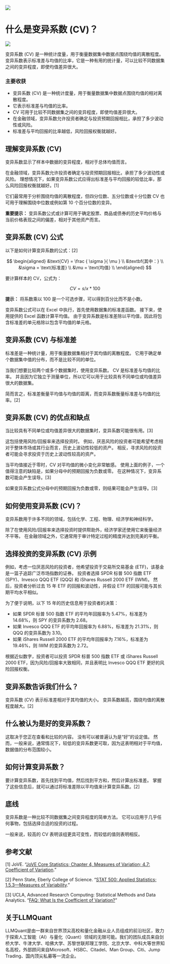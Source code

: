 ![](https://fastly.jsdelivr.net/gh/bucketio/img11@main/2024/10/21/1729466068183-23134fce-3131-4262-b18c-f378d71af4f6.gif)
# 什么是变异系数 (CV)？
![](https://fastly.jsdelivr.net/gh/bucketio/img9@main/2024/10/20/1729465031968-b3c8959e-1d37-4b8a-91b1-b0b0dfe25143.png)

变异系数 (CV) 是一种统计度量，用于衡量数据集中数据点围绕均值的离散程度。 变异系数表示标准差与均值的比率，它是一种有用的统计量，可以比较不同数据集之间的变异程度，即使均值差异很大。

### 主要收获

- 变异系数 (CV) 是一种统计度量，用于衡量数据集中数据点围绕均值的相对离散程度。
- 它表示标准差与均值的比率。
- CV 可用于比较不同数据集之间的变异程度，即使均值差异很大。
- 在金融领域，变异系数允许投资者确定与投资预期回报相比，承担了多少波动性或风险。
- 标准差与平均回报的比率越低，风险回报权衡就越好。

## 理解变异系数 (CV)

变异系数显示了样本中数据的变异程度，相对于总体均值而言。

在金融领域，变异系数允许投资者确定与投资预期回报相比，承担了多少波动性或风险。 理想情况下，如果变异系数公式应得出标准差与平均回报的较低比率，那么风险回报权衡就越好。[1]

它们最常用于分析围绕均值的离散程度，但四分位数、五分位数或十分位数 CV 也可用于理解围绕中位数或例如第 10 个百分位数的变异。

**重要提示：** 变异系数公式或计算可用于确定股票、商品或债券的历史平均价格与当前价格表现之间的偏差，相对于其他资产而言。

## 变异系数 (CV) 公式

以下是如何计算变异系数的公式：[2]

$$ \begin{aligned} &\text{CV} = \frac { \sigma }{ \mu } \\ &\textbf{其中：} \\ &\sigma = \text{标准差} \\ &\mu = \text{均值} \\ \end{aligned} $$

要计算样本的 CV，公式为：

$$ CV = s/x * 100 $$

**提示：** 将系数乘以 100 是一个可选步骤，可以得到百分比而不是小数。

变异系数公式可以在 Excel 中执行，首先使用数据集的标准差函数。 接下来，使用提供的 Excel 函数计算平均值。 由于变异系数是标准差除以平均值，因此将包含标准差的单元格除以包含平均值的单元格。

## 变异系数 (CV) 与标准差

标准差是一种统计量，用于衡量数据集相对于其均值的离散程度。 它用于确定单个数据集中值的分布，而不是比较不同的单位。

当我们想要比较两个或多个数据集时，使用变异系数。 CV 是标准差与均值的比率。 并且因为它独立于测量单位，所以它可以用于比较具有不同单位或均值差异很大的数据集。

简而言之，标准差衡量平均值与均值的距离，而变异系数衡量标准差与均值的比率。[2]

## 变异系数 (CV) 的优点和缺点

当比较具有不同单位或均值差异很大的数据集时，变异系数可能很有用。[3]

这包括使用风险/回报率来选择投资时。 例如，厌恶风险的投资者可能希望考虑相对于整体市场或其行业而言，历史上波动性较低的资产。 相反，寻求风险的投资者可能会寻求投资于历史上波动性较高的资产。

当平均值接近于零时，CV 对平均值的微小变化非常敏感。 使用上面的例子，一个值得注意的缺陷是，如果分母中的预期回报为负数或零。 在这种情况下，变异系数可能会产生误导。[3]

如果变异系数公式分母中的预期回报为负数或零，则结果可能会产生误导。[3]

## 如何使用变异系数 (CV)？

变异系数用于许多不同的领域，包括化学、工程、物理、经济学和神经科学。

除了在使用风险/回报率来选择投资时提供帮助外，经济学家还使用它来衡量经济不平等。 在金融领域之外，它通常用于审计特定过程的精度并达到完美的平衡。

## 选择投资的变异系数 (CV) 示例

例如，考虑一位厌恶风险的投资者，他希望投资于交易所交易基金 (ETF)，该基金是一篮子追踪广泛市场指数的证券。 投资者选择 SPDR 标普 500 指数 ETF (SPY)、Invesco QQQ ETF (QQQ) 和 iShares Russell 2000 ETF (IWM)。 然后，投资者分析过去 15 年 ETF 的回报和波动性，并假设 ETF 的回报可能与其长期平均水平相似。

为了便于说明，以下 15 年的历史信息用于投资者的决策：

- 如果 SPDR 标普 500 指数 ETF 的平均年回报率为 5.47%，标准差为 14.68%，则 SPY 的变异系数为 2.68。
- 如果 Invesco QQQ ETF 的平均年回报率为 6.88%，标准差为 21.31%，则 QQQ 的变异系数为 3.10。
- 如果 iShares Russell 2000 ETF 的平均年回报率为 7.16%，标准差为 19.46%，则 IWM 的变异系数为 2.72。

根据近似数字，投资者可以投资 SPDR 标普 500 指数 ETF 或 iShares Russell 2000 ETF，因为风险/回报率大致相同，并且表明比 Invesco QQQ ETF 更好的风险回报权衡。

## 变异系数告诉我们什么？

变异系数 (CV) 表示标准差相对于其均值的大小。 变异系数越高，围绕均值的离散程度越大。[2]

## 什么被认为是好的变异系数？

这取决于您正在查看和比较的内容。 没有可以被普遍认为是“好”的设定值。 然而，一般来说，通常情况下，较低的变异系数更可取，因为这表明相对于平均值，数据值的分布范围较小。

## 如何计算变异系数？

要计算变异系数，首先找到平均值，然后找到平方和，然后计算出标准差。 掌握了这些信息后，就可以通过将标准差除以平均值来计算变异系数。[2]

## 底线

变异系数是一种比较不同数据集之间变异程度的简单方法。 它可以应用于几乎任何事物，包括选择合适的投资的过程。

一般来说，较高的 CV 表明该组更具可变性，而较低的值则表明相反。

## 参考文献

[1] JoVE. “[JoVE Core Statistics; Chapter 4, Measures of Variation; 4.7: Coefficient of Variation](https://www.jove.com/science-education/13224/coefficient-of-variation).”

[2] Penn State, Eberly College of Science. “[STAT 500: Applied Statistics; 1.5.3—Measures of Variability](https://online.stat.psu.edu/stat500/lesson/1/1.5/1.5.3).”

[3] UCLA, Advanced Research Computing: Statistical Methods and Data Analytics. “[FAQ: What Is the Coefficient of Variation?](https://stats.oarc.ucla.edu/other/mult-pkg/faq/general/faq-what-is-the-coefficient-of-variation/)”

## 关于LLMQuant
LLMQuant是由一群来自世界顶尖高校和量化金融从业人员组成的前沿社区，致力于探索人工智能（AI）与量化（Quant）领域的无限可能。我们的团队成员来自剑桥大学、牛津大学、哈佛大学、苏黎世联邦理工学院、北京大学、中科大等世界知名高校，外部顾问来自Microsoft、HSBC、Citadel、Man Group、Citi、Jump Trading、国内顶尖私募等一流企业。